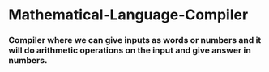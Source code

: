 # Mathematical-Language-Compiler
### Compiler where we can give inputs as words or numbers and it will do arithmetic operations on the input and give answer in numbers.
